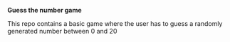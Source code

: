 **Guess the number game**

This repo contains a basic game where the user has to guess a randomly generated number between 0 and 20